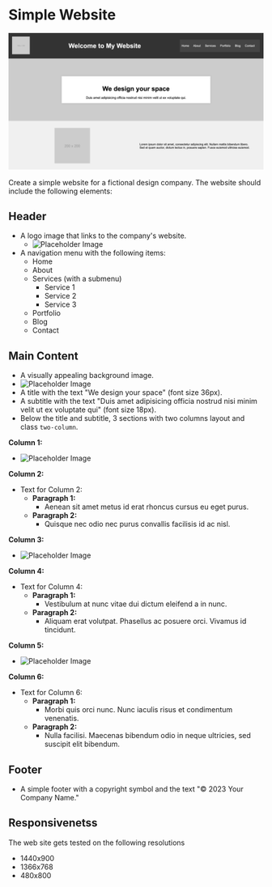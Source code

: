 # Simple Website

![Placeholder Image](../refs/desktop_chrome/full_page--1440x900.png)

Create a simple website for a fictional design company. The website should include the following elements:

## Header
- A logo image that links to the company's website.
  - ![Placeholder Image](https://via.placeholder.com/100)
- A navigation menu with the following items:
  - Home
  - About
  - Services (with a submenu)
    - Service 1
    - Service 2
    - Service 3
  - Portfolio
  - Blog
  - Contact

## Main Content
- A visually appealing background image.
- ![Placeholder Image](https://via.placeholder.com/1200x600)
- A title with the text "We design your space" (font size 36px).
- A subtitle with the text "Duis amet adipisicing officia nostrud nisi minim velit ut ex voluptate qui" (font size 18px).
- Below the title and subtitle, 3 sections with two columns layout and class `two-column`.

**Column 1:**
  - ![Placeholder Image](https://via.placeholder.com/300x200)

**Column 2:**
- Text for Column 2:
  - **Paragraph 1:**
    - Aenean sit amet metus id erat rhoncus cursus eu eget purus.
  - **Paragraph 2:**
    - Quisque nec odio nec purus convallis facilisis id ac nisl.

**Column 3:**
  - ![Placeholder Image](https://via.placeholder.com/300x200)

**Column 4:**
- Text for Column 4:
  - **Paragraph 1:**
    - Vestibulum at nunc vitae dui dictum eleifend a in nunc.
  - **Paragraph 2:**
    - Aliquam erat volutpat. Phasellus ac posuere orci. Vivamus id tincidunt.

**Column 5:**
  - ![Placeholder Image](https://via.placeholder.com/300x200)

**Column 6:**
- Text for Column 6:
  - **Paragraph 1:**
    - Morbi quis orci nunc. Nunc iaculis risus et condimentum venenatis.
  - **Paragraph 2:**
    - Nulla facilisi. Maecenas bibendum odio in neque ultricies, sed suscipit elit bibendum.

## Footer
- A simple footer with a copyright symbol and the text "© 2023 Your Company Name."

## Responsivenetss
The web site gets tested on the following resolutions
- 1440x900
- 1366x768
- 480x800
